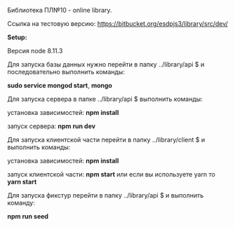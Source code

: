 Библиотека ПЛ№10 - online library.

Ссылка на тестовую версию:  https://bitbucket.org/esdpjs3/library/src/dev/

**Setup:**

Версия node 8.11.3

Для запуска базы данных нужно перейти в папку ../library/api $
и последовательно выполнить команды:

**sudo service mongod start**,
**mongo**

Для запуска сервера в папке ../library/api $
выполнить команды:

установка зависимостей:   **npm install**

запуск сервера:   **npm run dev**

Для запуска клиентской части перейти в папку ../library/client $
и выполнить команды:

установка зависимостей:   **npm install**

запуск клиентской части:   **npm start** или если вы используете yarn то **yarn start**

Для запуска фикстур перейти в папку ../library/api $
и выполнить команду:

**npm run seed**
